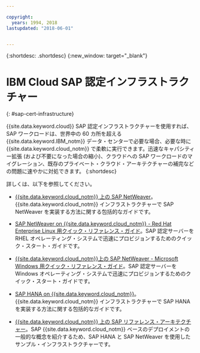 ```yaml
---

copyright:
  years: 1994, 2018
lastupdated: "2018-06-01"


---
```


{:shortdesc: .shortdesc}
{:new_window: target="_blank"}

# IBM Cloud SAP 認定インフラストラクチャー
{: #sap-cert-infrastructure}

{{site.data.keyword.cloud}} SAP 認定インフラストラクチャーを使用すれば、SAP ワークロードは、世界中の 60 カ所を超える {{site.data.keyword.IBM_notm}} データ・センターで必要な場合、必要な時に {{site.data.keyword.cloud_notm}} で柔軟に実行できます。迅速なキャパシティー拡張 (および不要になった場合の縮小)、クラウドへの SAP ワークロードのマイグレーション、既存のプライベート・クラウド・アーキテクチャーの補完などの問題に速やかに対処できます。
{:shortdesc}

詳しくは、以下を参照してください。

  * [{{site.data.keyword.cloud_notm}} 上の SAP NetWeaver](https://console.bluemix.net/docs/infrastructure/sap-netweaver/sap-index.html#getting-started)。{{site.data.keyword.cloud_notm}} インフラストラクチャーで SAP NetWeaver を実装する方法に関する包括的なガイドです。
  * [SAP NetWeaver on {{site.data.keyword.cloud_notm}} - Red Hat Enterprise Linux 用クイック・リファレンス・ガイド](https://console.bluemix.net/docs/infrastructure/sap-netweaver-rhel-qrg/rhel-index.html#getting-started)。SAP 認定サーバーを RHEL オペレーティング・システムで迅速にプロビジョンするためのクイック・スタート・ガイドです。
  * [{{site.data.keyword.cloud_notm}}上の SAP NetWeaver - Microsoft Windows 用クイック・リファレンス・ガイド](https://console.bluemix.net/docs/infrastructure/sap-netweaver-ms-qrg/ms-index.html#getting-started)。SAP 認定サーバーを Windows オペレーティング・システムで迅速にプロビジョンするためのクイック・スタート・ガイドです。

  * [SAP HANA on {{site.data.keyword.cloud_notm}}](https://console.bluemix.net/docs/infrastructure/sap-hana/hana-index.html#getting-started)。{{site.data.keyword.cloud_notm}} インフラストラクチャーで SAP HANA を実装する方法に関する包括的なガイドです。

  * [{{site.data.keyword.cloud_notm}} 上の SAP リファレンス・アーキテクチャー](https://console.bluemix.net/docs/infrastructure/sap-reference-architecture/sap-ra-index.html#getting-started)。SAP {{site.data.keyword.cloud_notm}} ベースのデプロイメントの一般的な概念を紹介するため、SAP HANA と SAP NetWeaver を使用したサンプル・インフラストラクチャーです。
